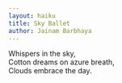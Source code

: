 ```yaml
---
layout: haiku
title: Sky Ballet
author: Jainam Barbhaya
---
```


Whispers in the sky,<br>
Cotton dreams on azure breath,<br>
Clouds embrace the day.<br>